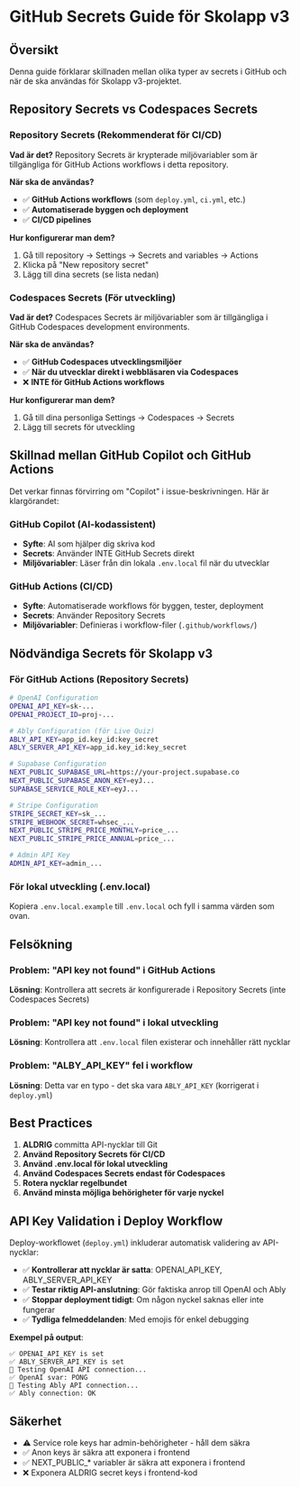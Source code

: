 # GitHub Secrets Guide för Skolapp v3

## Översikt

Denna guide förklarar skillnaden mellan olika typer av secrets i GitHub och när de ska användas för Skolapp v3-projektet.

## Repository Secrets vs Codespaces Secrets

### Repository Secrets (Rekommenderat för CI/CD)

**Vad är det?**
Repository Secrets är krypterade miljövariabler som är tillgängliga för GitHub Actions workflows i detta repository.

**När ska de användas?**
- ✅ **GitHub Actions workflows** (som `deploy.yml`, `ci.yml`, etc.)
- ✅ **Automatiserade byggen och deployment**
- ✅ **CI/CD pipelines**

**Hur konfigurerar man dem?**
1. Gå till repository → Settings → Secrets and variables → Actions
2. Klicka på "New repository secret"
3. Lägg till dina secrets (se lista nedan)

### Codespaces Secrets (För utveckling)

**Vad är det?**
Codespaces Secrets är miljövariabler som är tillgängliga i GitHub Codespaces development environments.

**När ska de användas?**
- ✅ **GitHub Codespaces utvecklingsmiljöer**
- ✅ **När du utvecklar direkt i webbläsaren via Codespaces**
- ❌ **INTE för GitHub Actions workflows**

**Hur konfigurerar man dem?**
1. Gå till dina personliga Settings → Codespaces → Secrets
2. Lägg till secrets för utveckling

## Skillnad mellan GitHub Copilot och GitHub Actions

Det verkar finnas förvirring om "Copilot" i issue-beskrivningen. Här är klargörandet:

### GitHub Copilot (AI-kodassistent)
- **Syfte**: AI som hjälper dig skriva kod
- **Secrets**: Använder INTE GitHub Secrets direkt
- **Miljövariabler**: Läser från din lokala `.env.local` fil när du utvecklar

### GitHub Actions (CI/CD)
- **Syfte**: Automatiserade workflows för byggen, tester, deployment
- **Secrets**: Använder Repository Secrets
- **Miljövariabler**: Definieras i workflow-filer (`.github/workflows/`)

## Nödvändiga Secrets för Skolapp v3

### För GitHub Actions (Repository Secrets)

```bash
# OpenAI Configuration
OPENAI_API_KEY=sk-...
OPENAI_PROJECT_ID=proj-...

# Ably Configuration (för Live Quiz)
ABLY_API_KEY=app_id.key_id:key_secret
ABLY_SERVER_API_KEY=app_id.key_id:key_secret

# Supabase Configuration
NEXT_PUBLIC_SUPABASE_URL=https://your-project.supabase.co
NEXT_PUBLIC_SUPABASE_ANON_KEY=eyJ...
SUPABASE_SERVICE_ROLE_KEY=eyJ...

# Stripe Configuration
STRIPE_SECRET_KEY=sk_...
STRIPE_WEBHOOK_SECRET=whsec_...
NEXT_PUBLIC_STRIPE_PRICE_MONTHLY=price_...
NEXT_PUBLIC_STRIPE_PRICE_ANNUAL=price_...

# Admin API Key
ADMIN_API_KEY=admin_...
```

### För lokal utveckling (.env.local)

Kopiera `.env.local.example` till `.env.local` och fyll i samma värden som ovan.

## Felsökning

### Problem: "API key not found" i GitHub Actions
**Lösning**: Kontrollera att secrets är konfigurerade i Repository Secrets (inte Codespaces Secrets)

### Problem: "API key not found" i lokal utveckling
**Lösning**: Kontrollera att `.env.local` filen existerar och innehåller rätt nycklar

### Problem: "ALBY_API_KEY" fel i workflow
**Lösning**: Detta var en typo - det ska vara `ABLY_API_KEY` (korrigerat i `deploy.yml`)

## Best Practices

1. **ALDRIG** committa API-nycklar till Git
2. **Använd Repository Secrets för CI/CD**
3. **Använd .env.local för lokal utveckling**
4. **Använd Codespaces Secrets endast för Codespaces**
5. **Rotera nycklar regelbundet**
6. **Använd minsta möjliga behörigheter för varje nyckel**

## API Key Validation i Deploy Workflow

Deploy-workflowet (`deploy.yml`) inkluderar automatisk validering av API-nycklar:

- ✅ **Kontrollerar att nycklar är satta**: OPENAI_API_KEY, ABLY_SERVER_API_KEY
- ✅ **Testar riktig API-anslutning**: Gör faktiska anrop till OpenAI och Ably
- ✅ **Stoppar deployment tidigt**: Om någon nyckel saknas eller inte fungerar
- ✅ **Tydliga felmeddelanden**: Med emojis för enkel debugging

**Exempel på output**:
```
✅ OPENAI_API_KEY is set
✅ ABLY_SERVER_API_KEY is set
🧪 Testing OpenAI API connection...
✅ OpenAI svar: PONG
🧪 Testing Ably API connection...
✅ Ably connection: OK
```

## Säkerhet

- ⚠️ Service role keys har admin-behörigheter - håll dem säkra
- ✅ Anon keys är säkra att exponera i frontend
- ✅ NEXT_PUBLIC_* variabler är säkra att exponera i frontend
- ❌ Exponera ALDRIG secret keys i frontend-kod